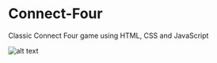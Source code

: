 # Connect-Four
Classic Connect Four game using HTML, CSS and JavaScript

![alt text](https://drive.google.com/file/d/18o7bUB-3kO39bjmu5WIGflcpD1C1JeIn/view)
